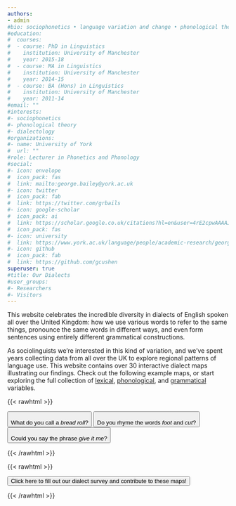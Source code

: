 ```yaml
---
authors:
- admin
#bio: sociophonetics • language variation and change • phonological theory • dialectology
#education:
#  courses:
#  - course: PhD in Linguistics
#    institution: University of Manchester
#    year: 2015-18
#  - course: MA in Linguistics
#    institution: University of Manchester
#    year: 2014-15
#  - course: BA (Hons) in Linguistics
#    institution: University of Manchester
#    year: 2011-14
#email: ""
#interests:
#- sociophonetics
#- phonological theory
#- dialectology
#organizations:
#- name: University of York
#  url: ""
#role: Lecturer in Phonetics and Phonology
#social:
#- icon: envelope
#  icon_pack: fas
#  link: mailto:george.bailey@york.ac.uk
#- icon: twitter
#  icon_pack: fab
#  link: https://twitter.com/grbails
#- icon: google-scholar
#  icon_pack: ai
#  link: https://scholar.google.co.uk/citations?hl=en&user=4rE2cpwAAAAJ
#  icon_pack: fas
#- icon: university
#  link: https://www.york.ac.uk/language/people/academic-research/george-bailey/
#- icon: github
#  icon_pack: fab
#  link: https://github.com/gcushen
superuser: true
#title: Our Dialects
#user_groups:
#- Researchers
#- Visitors
---
```


This website celebrates the incredible diversity in dialects of English spoken all over the United Kingdom: how we use various words to refer to the same things, pronounce the same words in different ways, and even form sentences using entirely different grammatical constructions.

As sociolinguists we’re interested in this kind of variation, and we’ve spent years collecting data from all over the UK to explore regional patterns of language use. This website contains over 30 interactive dialect maps illustrating our findings. Check out the following example maps, or start exploring the full collection of [lexical](/lexical/), [phonological](/phonological/), and [grammatical](/grammatical/) variables.

{{< rawhtml >}}
<div class="home-buttons">
<a href="/maps/bread/"><button class="home-btn"><i class="fas fa-map-marked-alt"></i><br> What do you call a <em>bread roll</em>?</button></a>
<a href="/maps/foot-cut/"><button class="home-btn"><i class="fas fa-map-marked-alt"></i><br> Do you rhyme the words <em>foot</em> and <em>cut</em>?</button></a>
<a href="/maps/give-it-me/"><button class="home-btn"><i class="fas fa-map-marked-alt"></i><br> Could you say the phrase <em>give it me</em>?</button></a>
</div>

{{< /rawhtml >}}

{{< rawhtml >}}
<br>
<div class="survey-buttons">
<a target="_blank" href="https://tiny.cc/ukdialectsurvey"><button class="survey-btn"><i class="fas fa-poll-h"></i> Click here to fill out our dialect survey and contribute to these maps!</button></a>
</div>

{{< /rawhtml >}}